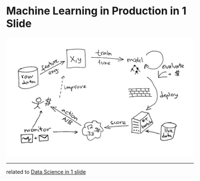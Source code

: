 
Machine Learning in Production in 1 Slide
=======================

![](MLprod-1slide.png)

-------------------------------------

related to [Data Science in 1 slide](https://github.com/szilard/datascience-1slide)



